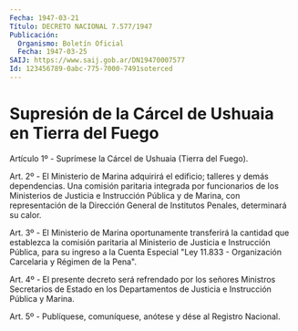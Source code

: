 ```yaml
---
Fecha: 1947-03-21
Título: DECRETO NACIONAL 7.577/1947
Publicación:
  Organismo: Boletín Oficial
  Fecha: 1947-03-25
SAIJ: https://www.saij.gob.ar/DN19470007577
Id: 123456789-0abc-775-7000-7491soterced
---
```

# Supresión de la Cárcel de Ushuaia en Tierra del Fuego

<a id="1"></a>
Artículo 1º - Suprímese la Cárcel de Ushuaia (Tierra del Fuego).

<a id="2"></a>
Art. 2º - El Ministerio de Marina adquirirá el edificio; talleres y demás dependencias. Una comisión paritaria integrada por funcionarios de los Ministerios de Justicia e Instrucción Pública y de Marina, con representación de la Dirección General de Institutos Penales, determinará su calor.

<a id="3"></a>
Art. 3º - El Ministerio de Marina oportunamente transferirá la cantidad que establezca la comisión paritaria al Ministerio de Justicia e Instrucción Pública, para su ingreso a la Cuenta Especial "Ley 11.833 - Organización Carcelaria y Régimen de la Pena".

<a id="4"></a>
Art. 4º - El presente decreto será refrendado por los señores Ministros Secretarios de Estado en los Departamentos de Justicia e Instrucción Pública y Marina.

<a id="5"></a>
Art. 5º - Publíquese, comuníquese, anótese y dése al Registro Nacional.